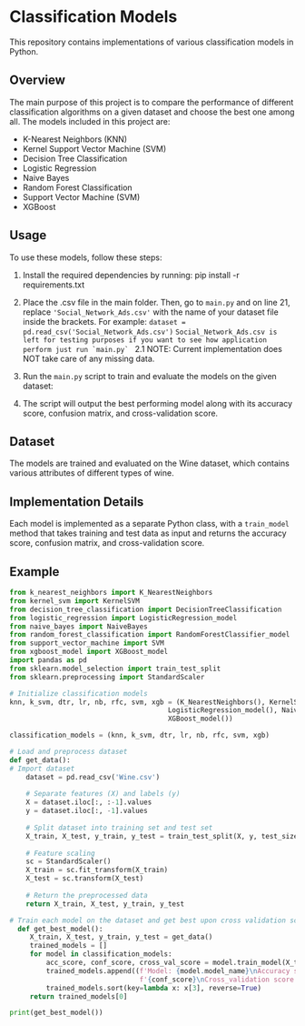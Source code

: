 # Classification Models

This repository contains implementations of various classification models in Python.

## Overview

The main purpose of this project is to compare the performance of different classification algorithms on a given dataset and choose the best one among all. The models included in this project are:

- K-Nearest Neighbors (KNN)
- Kernel Support Vector Machine (SVM)
- Decision Tree Classification
- Logistic Regression
- Naive Bayes
- Random Forest Classification
- Support Vector Machine (SVM)
- XGBoost

## Usage

To use these models, follow these steps:

1. Install the required dependencies by running:
pip install -r requirements.txt

2. Place the .csv file in the main folder. Then, go to `main.py` and on line 21, replace `'Social_Network_Ads.csv'` with the name of your dataset file inside the brackets. For example:
   `dataset = pd.read_csv('Social_Network_Ads.csv')`
   ```Social_Network_Ads.csv is left for testing purposes if you want to see how application perform just run `main.py` ```
  2.1 NOTE: Current implementation does NOT take care of any missing data.

3. Run the `main.py` script to train and evaluate the models on the given dataset:

4. The script will output the best performing model along with its accuracy score, confusion matrix, and cross-validation score.

## Dataset

The models are trained and evaluated on the Wine dataset, which contains various attributes of different types of wine.

## Implementation Details

Each model is implemented as a separate Python class, with a `train_model` method that takes training and test data as input and returns the accuracy score, confusion matrix, and cross-validation score.

## Example

```python
from k_nearest_neighbors import K_NearestNeighbors
from kernel_svm import KernelSVM
from decision_tree_classification import DecisionTreeClassification
from logistic_regression import LogisticRegression_model
from naive_bayes import NaiveBayes
from random_forest_classification import RandomForestClassifier_model
from support_vector_machine import SVM
from xgboost_model import XGBoost_model
import pandas as pd
from sklearn.model_selection import train_test_split
from sklearn.preprocessing import StandardScaler

# Initialize classification models
knn, k_svm, dtr, lr, nb, rfc, svm, xgb = (K_NearestNeighbors(), KernelSVM(), DecisionTreeClassification(),
                                       LogisticRegression_model(), NaiveBayes(), RandomForestClassifier_model(), SVM(),
                                       XGBoost_model())

classification_models = (knn, k_svm, dtr, lr, nb, rfc, svm, xgb)

# Load and preprocess dataset
def get_data():
# Import dataset
    dataset = pd.read_csv('Wine.csv')
    
    # Separate features (X) and labels (y)
    X = dataset.iloc[:, :-1].values
    y = dataset.iloc[:, -1].values
    
    # Split dataset into training set and test set
    X_train, X_test, y_train, y_test = train_test_split(X, y, test_size=0.2)
    
    # Feature scaling
    sc = StandardScaler()
    X_train = sc.fit_transform(X_train)
    X_test = sc.transform(X_test)
    
    # Return the preprocessed data
    return X_train, X_test, y_train, y_test

# Train each model on the dataset and get best upon cross validation score
  def get_best_model():
     X_train, X_test, y_train, y_test = get_data()
     trained_models = []
     for model in classification_models:
         acc_score, conf_score, cross_val_score = model.train_model(X_train, X_test, y_train, y_test)
         trained_models.append((f'Model: {model.model_name}\nAccuracy score: {acc_score:.2f}\nConfusion score: '
                                f'{conf_score}\nCross_validation score: {cross_val_score:.2f}'))
         trained_models.sort(key=lambda x: x[3], reverse=True)
     return trained_models[0]

print(get_best_model())
